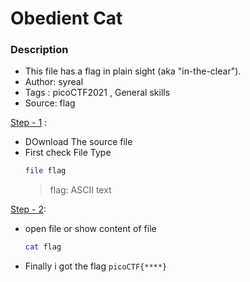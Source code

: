 # Obedient Cat

### Description
- This file has a flag in plain sight (aka "in-the-clear"). 
- Author: syreal
- Tags  : picoCTF2021 , General skills
- Source: flag

<ins>Step - 1</ins> :
- DOwnload The source file
- First check File Type
   ```sh
   file flag
   ```
   > flag: ASCII text

<ins>Step - 2</ins>:
- open file or show content of file 
   ```sh
   cat flag
   ```
- Finally i got the flag `picoCTF{****}`
